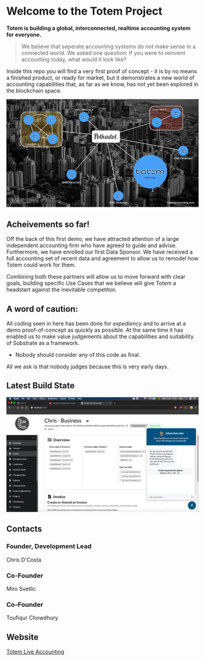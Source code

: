 # Welcome to the Totem Project
**Totem is building a global, interconnected, realtime accounting system for everyone.** 

> We believe that seperate accounting systems do not make sense in a connected world. We asked one question: If you were to reinvent accounting today, what would it look like? 

Inside this repo you will find a very first proof of concept - it is by no means a finished product, or ready for market, but it demonstrates a new world of  accounting capabilities that, as far as we know, has not yet been explored in the blockchain space.

![Totem vision using Polkadot](readme-assets/totem-polkadot-40.png)

## Acheivements so far!

Off the back of this first demo, we have attracted attention of a large independent accounting firm who have agreed to guide and advise. Furthermore, we have enrolled our first Data Sponsor. We have received a full accounting set of recent data and agreement to allow us to remodel how Totem could work for them.

Combining both these partners will allow us to move forward with clear goals, building specific Use Cases that we believe will give Totem a headstart against the inevitable competiton.

## A word of caution: 
All coding seen in here has been done for _expediency_ and to arrive at a demo proof-of-concept as quickly as possible. At the same time it has enabled us to make value judgements about the capabilities and suitability of Substrate as a framework.  

* Nobody should consider any of this code as final. 

All we ask is that nobody judges because this is very early days. 

## Latest Build State

![Totem vision using Polkadot](readme-assets/screenshot-2019-06-03.png)

## Contacts

### Founder, Development Lead

Chris D'Costa </br>

### Co-Founder

Miro Svetlic </br>

### Co-Founder

Toufiqur Chowdhury </br>

## Website
[Totem Live Accounting](https://totemaccounting.com)